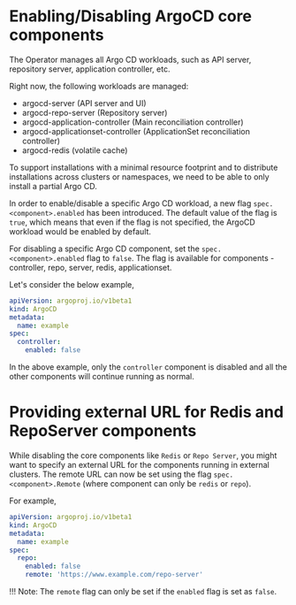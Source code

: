 # Enabling/Disabling ArgoCD core components

The Operator manages all Argo CD workloads, such as API server, repository server, application controller, etc.

Right now, the following workloads are managed:

* argocd-server (API server and UI)
* argocd-repo-server (Repository server)
* argocd-application-controller (Main reconciliation controller)
* argocd-applicationset-controller (ApplicationSet reconciliation controller)
* argocd-redis (volatile cache)

To support installations with a minimal resource footprint and to distribute installations across clusters or namespaces, we need to be able to only install a partial Argo CD.

In order to enable/disable a specific Argo CD workload, a new flag `spec.<component>.enabled` has been introduced. The default value of the flag is `true`, which means that even if the flag is not specified, the ArgoCD workload would be enabled by default.

For disabling a specific Argo CD component, set the `spec.<component>.enabled` flag to `false`. The flag is available for components - controller, repo, server, redis, applicationset.

Let's consider the below example,

```yaml
apiVersion: argoproj.io/v1beta1
kind: ArgoCD
metadata:
  name: example
spec:
  controller:
    enabled: false
```

In the above example, only the `controller` component is disabled and all the other components will continue running as normal.


# Providing external URL for Redis and RepoServer components

While disabling the core components like `Redis` or `Repo Server`, you might want to specify an external URL for the components running in external clusters. The remote URL can now be set using the flag `spec.<component>.Remote` (where component can only be `redis` or `repo`).

For example,

```yaml
apiVersion: argoproj.io/v1beta1
kind: ArgoCD
metadata:
  name: example
spec:
  repo:
    enabled: false
    remote: 'https://www.example.com/repo-server'
```

!!! Note: The `remote` flag can only be set if the `enabled` flag is set as `false`.